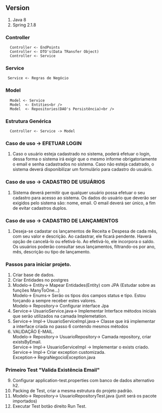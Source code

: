## Version
1. Java 8
2. Spring 2.1.8

### Controller 
      Controller <- EndPoints
      Controller <- DTO's(Data TRansfer Object)
      Controller <- Service

### Service 
     Service <- Regras de Negócio

### Model 
      Model <- Service
      Model  <- Entities<br />
      Model  <- Repositories(DAO's Persistência)<br />

### Estrutura Genérica 
      Controller <- Service -> Model

### Caso de uso -> EFETUAR LOGIN
1. Caso o usuário esteja cadastrado no sistema, poderá efetuar o login, dessa forma o sistema irá exigir que o mesmo informe obrigatoriamente o email e senha cadastrados no sistema. Caso não esteja cadatrado, o sistema deverá disponibilizar um formulário para cadastro do usuário.

### Caso de uso -> CADASTRO DE USUÁRIOS
1. Sistema deverá permitir que qualquer usuário possa efetuar o seu cadastro para acesso ao sistema. Os dados do usuário que deverão ser exigidos pelo sistema são: nome, email. O email deverá ser único, a fim de evitar cadastros duplos.

### Caso de uso -> CADASTRO DE LANÇAMENTOS
1. Deseja-se cadastar os lançamentos de Receita e Despesa de cada mês, com seu valor e descrição. Ao cadastrar, ele ficará pendente. Haverá opção de cancelá-lo ou efetivá-lo. Ao efetivá-lo, ele incorpora o saldo. Os usuários poderão consultar seus lançamentos, filtrando-os por ano, mês, descrição ou tipo de lançamento.

### Passos para iniciar projeto.
1. Criar base de dados.
2. Criar Entidades no postgres
3. Modelo-> Entity-> Mapear Entidades(Entity) com JPA (Estudar sobre as funções ManyToOne...)<br />
   Modelo-> Enums-> Serão os tipos dos campos status e tipo. Estou forçando a sempre receber estes valores.<br />
   Modelo-> Repository-> Configurar interface Jpa<br />
6. Service-> UsuarioService.java-> Implementar Interface métodos iniciais que serão utilizados na camada Implemetation.
7. Service-> Impl-> UsuarioServiceImpl.java-> Classe que irá implementar a interface criada no passo 6 contendo mesmos métodos
8. VALIDAÇÃO E-MAIL. <br />
   Modelo-> Repository-> UsuarioRepository-> Camada repository, criar existsByEmail.<br />
   Service-> Impl-> UsuarioServiceImpl -> Implementar o exists criado.<br />
   Service-> Impl-> Criar exception customizada.<br />
   Exception-> RegraNegocioException.java<br />

### Primeiro Test "Valida Existência Email"
9. Configurar application-test.properties com banco de dados alternativo h2.
10. Packing de Test, criar a mesma estrutura do projeto padrão. 
11. Modelo-> Repository-> UsuarioRepositoryTest.java (junit será os pacote importados)
12. Executar Test botão direito Run Test.

